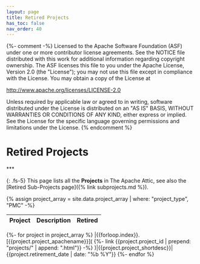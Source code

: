 ```yaml
---
layout: page
title: Retired Projects
has_toc: false
nav_order: 40
---
```

{%- comment -%}
Licensed to the Apache Software Foundation (ASF) under one or more
contributor license agreements.  See the NOTICE file distributed with
this work for additional information regarding copyright ownership.
The ASF licenses this file to you under the Apache License, Version 2.0
(the "License"); you may not use this file except in compliance with
the License.  You may obtain a copy of the License at

http://www.apache.org/licenses/LICENSE-2.0

Unless required by applicable law or agreed to in writing, software
distributed under the License is distributed on an "AS IS" BASIS,
WITHOUT WARRANTIES OR CONDITIONS OF ANY KIND, either express or implied.
See the License for the specific language governing permissions and
limitations under the License.
{% endcomment %}

<h1>Retired Projects</h1>
***

{: .fs-5}
This page lists all the **Projects** in The Apache Attic, see also the
[Retired Sub-Projects page]({% link subprojects.md %}).


{% assign project_array = site.data.project_array |  where: "project_type", "PMC" -%}

|Project|Description|Retired|
|:------|:----------|:------|
{%- for project in project_array %}
|{{forloop.index}}. [{{project.project_apachename}}](
   {%- link {{project.project_id | prepend: "projects/" | append: ".html"}} -%}
)|{{project.project_shortdesc}}|{{project.retirement_date | date: "%b %Y"}}
{%- endfor %}


